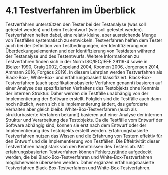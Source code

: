 # 4.1 Testverfahren im Überblick

Testverfahren unterstützen den Tester bei der Testanalyse (was soll getestet werden) und
beim Testentwurf (wie soll getestet werden). Testverfahren helfen dabei, eine relativ kleine,
aber ausreichende Menge von Testfällen systematisch zu entwickeln. Testverfahren helfen
dem Tester auch bei der Definition von Testbedingungen, der Identifizierung von
Überdeckungselementen und der Identifizierung von Testdaten während der Testanalyse und
des Testentwurfs. Weitere Informationen zu Testverfahren finden sich in der Norm
ISO/IEC/IEEE 29119-4 sowie in (Beizer 1990, Craig 2002, Copeland 2004, Koomen 2006,
Jorgensen 2014, Ammann 2016, Forgács 2019).
In diesem Lehrplan werden Testverfahren als Black-Box-, White-Box- und erfahrungsbasiert
klassifiziert.
Black-Box-Testverfahren (auch spezifikationsbasierte Verfahren genannt) basieren auf einer
Analyse des spezifizierten Verhaltens des Testobjekts ohne Kenntnis der internen Struktur.
Daher werden die Testfälle unabhängig von der Implementierung der Software erstellt. Folglich
sind die Testfälle auch dann noch nützlich, wenn sich die Implementierung ändert, das
geforderte Verhalten aber gleich bleibt.
White-Box-Testverfahren (auch als strukturbasierte Verfahren bekannt) basieren auf einer
Analyse der internen Struktur und Verarbeitung des Testobjekts. Da die Testfälle vom Entwurf
der Software abhängig sind, können sie erst nach dem Entwurf oder der Implementierung des
Testobjekts erstellt werden.
Erfahrungsbasierte Testverfahren nutzen das Wissen und die Erfahrung von Testern
effektiv für den Entwurf und die Implementierung von Testfällen. Die Effektivität dieser
Testverfahren hängt stark von den Kenntnissen des Testers ab. Mit erfahrungsbasierten
Testverfahren können Fehlerzustände aufgedeckt werden, die bei Black-Box-Testverfahren
und White-Box-Testverfahren möglicherweise übersehen werden. Daher ergänzen
erfahrungsbasierte Testverfahren Black-Box-Testverfahren und White-Box-Testverfahren.